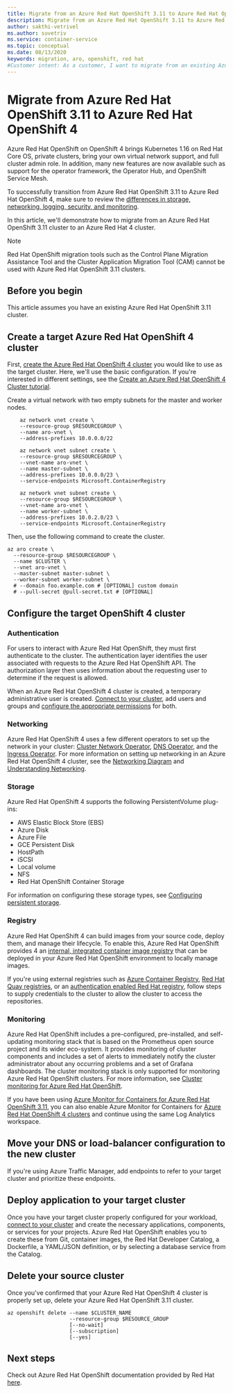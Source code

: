 ```yaml
---
title: Migrate from an Azure Red Hat OpenShift 3.11 to Azure Red Hat OpenShift 4
description: Migrate from an Azure Red Hat OpenShift 3.11 to Azure Red Hat OpenShift 4
author: sakthi-vetrivel
ms.author: suvetriv
ms.service: container-service
ms.topic: conceptual
ms.date: 08/13/2020
keywords: migration, aro, openshift, red hat
#Customer intent: As a customer, I want to migrate from an existing Azure Red Hat OpenShift 3.11 cluster to an Azure Red Hat OpenShift 4 cluster.
---
```


# Migrate from Azure Red Hat OpenShift 3.11 to Azure Red Hat OpenShift 4

Azure Red Hat OpenShift on OpenShift 4 brings Kubernetes 1.16 on Red Hat Core OS, private clusters, bring your own virtual network support, and full cluster admin role. In addition, many new features are now available such as support for the operator framework, the Operator Hub, and OpenShift Service Mesh.

To successfully transition from Azure Red Hat OpenShift 3.11 to Azure Red Hat OpenShift 4, make sure to review the [differences in storage, networking, logging, security, and monitoring](https://docs.openshift.com/container-platform/4.4/migration/migrating_3_4/planning-migration-3-to-4.html).

In this article, we'll demonstrate how to migrate from an Azure Red Hat OpenShift 3.11 cluster to an Azure Red Hat 4 cluster.

> [!NOTE]
> Red Hat OpenShift migration tools such as the Control Plane Migration Assistance Tool and the Cluster Application Migration Tool (CAM) cannot be used with Azure Red Hat OpenShift 3.11 clusters.

## Before you begin

This article assumes you have an existing Azure Red Hat OpenShift 3.11 cluster.

## Create a target Azure Red Hat OpenShift 4 cluster

First, [create the Azure Red Hat OpenShift 4 cluster](tutorial-create-cluster.md) you would like to use as the target cluster. Here, we'll use the basic configuration. If you're interested in different settings, see the [Create an Azure Red Hat OpenShift 4 Cluster tutorial](tutorial-create-cluster.md).

Create a virtual network with two empty subnets for the master and worker nodes.

```azurecli-interactive
    az network vnet create \
    --resource-group $RESOURCEGROUP \
    --name aro-vnet \
    --address-prefixes 10.0.0.0/22

    az network vnet subnet create \
    --resource-group $RESOURCEGROUP \
    --vnet-name aro-vnet \
    --name master-subnet \
    --address-prefixes 10.0.0.0/23 \
    --service-endpoints Microsoft.ContainerRegistry

    az network vnet subnet create \
    --resource-group $RESOURCEGROUP \
    --vnet-name aro-vnet \
    --name worker-subnet \
    --address-prefixes 10.0.2.0/23 \
    --service-endpoints Microsoft.ContainerRegistry
```

Then, use the following command to create the cluster.

```azurecli-interactive
az aro create \
  --resource-group $RESOURCEGROUP \
  --name $CLUSTER \
  --vnet aro-vnet \
  --master-subnet master-subnet \
  --worker-subnet worker-subnet \
  # --domain foo.example.com # [OPTIONAL] custom domain
  # --pull-secret @pull-secret.txt # [OPTIONAL]
```

## Configure the target OpenShift 4 cluster

### Authentication

For users to interact with Azure Red Hat OpenShift, they must first authenticate to the cluster. The authentication layer identifies the user associated with requests to the Azure Red Hat OpenShift API. The authorization layer then uses information about the requesting user to determine if the request is allowed.

When an Azure Red Hat OpenShift 4 cluster is created, a temporary administrative user is created. [Connect to your cluster](tutorial-connect-cluster.md), add users and groups and [configure the appropriate permissions](https://docs.openshift.com/aro/4/authentication/understanding-authentication.html) for both.

### Networking

Azure Red Hat OpenShift 4 uses a few different operators to set up the network in your cluster: [Cluster Network Operator](https://docs.openshift.com/aro/4/networking/cluster-network-operator.html#nw-cluster-network-operator_cluster-network-operator), [DNS Operator](https://docs.openshift.com/aro/4/networking/dns-operator.html), and the [Ingress Operator](https://docs.openshift.com/aro/4/networking/ingress-operator.html). For more information on setting up networking in an Azure Red Hat OpenShift 4 cluster, see the [Networking Diagram](concepts-networking.md) and [Understanding Networking](https://docs.openshift.com/aro/4/networking/understanding-networking.html).

### Storage
Azure Red Hat OpenShift 4 supports the following PersistentVolume plug-ins:

- AWS Elastic Block Store (EBS)
- Azure Disk
- Azure File
- GCE Persistent Disk
- HostPath
- iSCSI
- Local volume
- NFS
- Red Hat OpenShift Container Storage

For information on configuring these storage types, see [Configuring persistent storage](https://access.redhat.com/documentation/azure_red_hat_openshift/4/html/storage/configuring-persistent-storage).

### Registry

Azure Red Hat OpenShift 4 can build images from your source code, deploy them, and manage their lifecycle. To enable this, Azure Red Hat OpenShift provides 4 an [internal, integrated container image registry](https://docs.openshift.com/aro/4/registry/registry-options.html) that can be deployed in your Azure Red Hat OpenShift environment to locally manage images.

If you're using external registries such as [Azure Container Registry](https://docs.microsoft.com/azure/container-registry/), [Red Hat Quay registries](https://docs.openshift.com/aro/4/registry/registry-options.html#registry-quay-overview_registry-options), or an [authentication enabled Red Hat registry](https://docs.openshift.com/aro/4/registry/registry-options.html#registry-authentication-enabled-registry-overview_registry-options), follow steps to supply credentials to the cluster to allow the cluster to access the repositories.

### Monitoring

Azure Red Hat OpenShift includes a pre-configured, pre-installed, and self-updating monitoring stack that is based on the Prometheus open source project and its wider eco-system. It provides monitoring of cluster components and includes a set of alerts to immediately notify the cluster administrator about any occurring problems and a set of Grafana dashboards. The cluster monitoring stack is only supported for monitoring Azure Red Hat OpenShift clusters. For more information, see [Cluster monitoring for Azure Red Hat OpenShift](https://docs.openshift.com/aro/4/monitoring/cluster_monitoring/about-cluster-monitoring.html).

If you have been using [Azure Monitor for Containers for Azure Red Hat OpenShift 3.11](../azure-monitor/insights/container-insights-azure-redhat-setup.md), you can also enable Azure Monitor for Containers for [Azure Red Hat OpenShift 4 clusters](../azure-monitor/insights/container-insights-azure-redhat4-setup.md) and continue using the same Log Analytics workspace.

## Move your DNS or load-balancer configuration to the new cluster

If you're using Azure Traffic Manager, add endpoints to refer to your target cluster and prioritize these endpoints.

## Deploy application to your target cluster

Once you have your target cluster properly configured for your workload, [connect to your cluster](tutorial-connect-cluster.md) and create the necessary applications, components, or services for your projects. Azure Red Hat OpenShift enables you to create these from Git, container images, the Red Hat Developer Catalog, a Dockerfile, a YAML/JSON definition, or by selecting a database service from the Catalog.

## Delete your source cluster
Once you've confirmed that your Azure Red Hat OpenShift 4 cluster is properly set up, delete your Azure Red Hat OpenShift 3.11 cluster.

```
az openshift delete --name $CLUSTER_NAME
                    --resource-group $RESOURCE_GROUP
                    [--no-wait]
                    [--subscription]
                    [--yes]
```
## Next steps
Check out Azure Red Hat OpenShift documentation provided by Red Hat [here](https://docs.openshift.com/aro/4/welcome/index.html).

